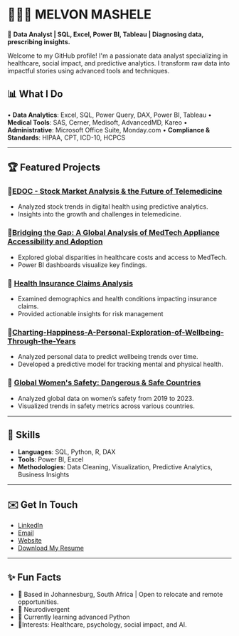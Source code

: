 # 👩🏽‍💻 MELVON MASHELE

🎯 **Data Analyst | SQL, Excel, Power BI, Tableau | Diagnosing data, prescribing insights.**  

Welcome to my GitHub profile! I'm a passionate data analyst specializing in healthcare, social impact, and predictive analytics. I transform raw data into impactful stories using advanced tools and techniques.  

## 📊 **What I Do**
• **Data Analytics**: Excel, SQL, Power Query, DAX, Power BI, Tableau
• **Medical Tools**: SAS, Cerner, Medisoft, AdvancedMD, Kareo
• **Administrative**: Microsoft Office Suite, Monday.com
• **Compliance & Standards**: HIPAA, CPT, ICD-10, HCPCS

---

## 🏆 **Featured Projects**
### 🌟[EDOC - Stock Market Analysis & the Future of Telemedicine](https://github.com/MELVONMASHELE/EDOC-Telemedicine-Stock-Market)
- Analyzed stock trends in digital health using predictive analytics.
- Insights into the growth and challenges in telemedicine.  

### 🌟[Bridging the Gap: A Global Analysis of MedTech Appliance Accessibility and Adoption](https://github.com/MELVONMASHELE/MedTech-Healthcare-Costs-Dashboard)
- Explored global disparities in healthcare costs and access to MedTech.
- Power BI dashboards visualize key findings.  

### 🌟 [Health Insurance Claims Analysis](https://github.com/MELVONMASHELE/Health-Insurance-Claims)
- Examined demographics and health conditions impacting insurance claims.
- Provided actionable insights for risk management
### 🌟[Charting-Happiness-A-Personal-Exploration-of-Wellbeing-Through-the-Years](https://github.com/MELVONMASHELE/Charting-Happiness-A-Personal-Exploration-of-Wellbeing-Through-the-Years)
- Analyzed personal data to predict wellbeing trends over time.
- Developed a predictive model for tracking mental and physical health.

### 🌟 [Global Women's Safety: Dangerous & Safe Countries](https://github.com/MELVONMASHELE/WPS-Safety-Index)
- Analyzed global data on women’s safety from 2019 to 2023.
- Visualized trends in safety metrics across various countries.

---

## 💼 **Skills**
- **Languages**: SQL, Python, R, DAX  
- **Tools**: Power BI, Excel  
- **Methodologies**: Data Cleaning, Visualization, Predictive Analytics, Business Insights  

---

## ✉️ **Get In Touch**
- [LinkedIn](https://www.linkedin.com/in/melvonmashele/)
- [Email](melvonkmashele@gmail.com)
- [Website](https://melvonkmashele.wixsite.com/data-analyst)
- [Download My Resume](https://github.com/MELVONMASHELE/MELVONMASHELE/blob/main/MK%20MASHELE%20RESUME.pdf)

---

## ✨ **Fun Facts**
- 📍 Based in Johannesburg, South Africa | Open to relocate and remote opportunities.
- 🧠 Neurodivergent
- 🌱 Currently learning advanced Python 
- 🌟Interests: Healthcare, psychology, social impact, and AI.  

